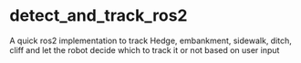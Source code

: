# detect_and_track_ros2

A quick ros2 implementation to track Hedge, embankment, sidewalk, ditch, cliff and let the robot decide which to track it or not based on user input
